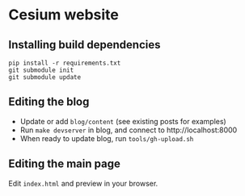 # Cesium website

## Installing build dependencies

```
pip install -r requirements.txt
git submodule init
git submodule update
```

## Editing the blog

- Update or add ``blog/content`` (see existing posts for examples)
- Run ``make devserver`` in blog, and connect to http://localhost:8000
- When ready to update blog, run ``tools/gh-upload.sh``

## Editing the main page

Edit ``index.html`` and preview in your browser.

